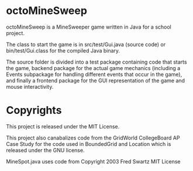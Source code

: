octoMineSweep
=============
octoMineSweep is a MineSweeper game written in Java for a school project.

The class to start the game is in src/test/Gui.java (source code) or bin/test/Gui.class for the compiled Java binary.

The source folder is divided into a test package containing code that starts the game, backend package for the actual game mechanics (including a Events subpackage for handling different events that occur in the game), and finally a frontend package for the GUI representation of the game and mouse interactivity.

# Copyrights #

This project is released under the MIT License.

This project also canabalizes code from the GridWorld CollegeBoard AP Case Study for the code used in BoundedGrid and Location which is released under the GNU license.

MineSpot.java uses code from Copyright 2003 Fred Swartz MIT License
